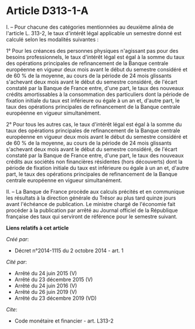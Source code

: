 # Article D313-1-A

I. – Pour chacune des catégories mentionnées au deuxième alinéa de l'article L. 313-2, le taux d'intérêt légal applicable un
semestre donné est calculé selon les modalités suivantes :

1° Pour les créances des personnes physiques n'agissant pas pour des besoins professionnels, le taux d'intérêt légal est égal
à la somme du taux des opérations principales de refinancement de la Banque centrale européenne en vigueur deux mois avant le
début du semestre considéré et de 60 % de la moyenne, au cours de la période de 24 mois glissants s'achevant deux mois avant
le début du semestre considéré, de l'écart constaté par la Banque de France entre, d'une part, le taux des nouveaux crédits
amortissables à la consommation des particuliers dont la période de fixation initiale du taux est inférieure ou égale à un an
et, d'autre part, le taux des opérations principales de refinancement de la Banque centrale européenne en vigueur
simultanément.

2° Pour tous les autres cas, le taux d'intérêt légal est égal à la somme du taux des opérations principales de refinancement
de la Banque centrale européenne en vigueur deux mois avant le début du semestre considéré et de 60 % de la moyenne, au cours
de la période de 24 mois glissants s'achevant deux mois avant le début du semestre considéré, de l'écart constaté par la
Banque de France entre, d'une part, le taux des nouveaux crédits aux sociétés non financières résidentes (hors découverts)
dont la période de fixation initiale du taux est inférieure ou égale à un an et, d'autre part, le taux des opérations
principales de refinancement de la Banque centrale européenne en vigueur simultanément.

II. – La Banque de France procède aux calculs précités et en communique les résultats à la direction générale du Trésor au
plus tard quinze jours avant l'échéance de publication. Le ministre chargé de l'économie fait procéder à la publication par
arrêté au Journal officiel de la République française des taux qui serviront de référence pour le semestre suivant.

**Liens relatifs à cet article**

_Créé par_:

  - Décret n°2014-1115 du 2 octobre 2014 - art. 1

_Cité par_:

  - Arrêté du 24 juin 2015 (V)
  - Arrêté du 23 décembre 2015 (V)
  - Arrêté du 24 juin 2016 (V)
  - Arrêté du 26 juin 2019 (V)
  - Arrêté du 23 décembre 2019 (VD)

_Cite_:

  - Code monétaire et financier - art. L313-2
